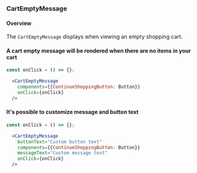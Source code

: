 ### CartEmptyMessage

#### Overview
The `CartEmptyMessage` displays when viewing an empty shopping cart.

#### A cart empty message will be rendered when there are no items in your cart
```jsx
const onClick = () => {};

  <CartEmptyMessage
    components={{ContinueShoppingButton: Button}}
    onClick={onClick}
  />
```

#### It's possible to customize message and button text
```jsx
const onClick = () => {};

  <CartEmptyMessage
    buttonText="Custom button text"
    components={{ContinueShoppingButton: Button}}
    messageText="Custom message text"
    onClick={onClick}
  />
```
